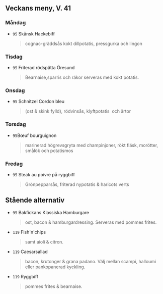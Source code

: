 ## Veckans meny, V. 41

### Måndag 

* `95` Skånsk Hackebiff 
  >cognac-gräddsås kokt dillpotatis, pressgurka och lingon
 
  


### Tisdag

* `95` Friterad rödspätta Öresund
  > Bearnaise,sparris och räkor serveras med kokt potatis. 
  


### Onsdag

* `95` Schnitzel Cordon bleu
  > (ost & skink fylld), rödvinsås, klyftpotatis  och ärtor



### Torsdag

* `95`Bœuf bourguignon
  > marinerad högrevsgryta med champinjoner, rökt fläsk, morötter, smålök och potatismos


### Fredag

* `95` Steak au poivre på ryggbiff
  > Grönpepparsås, friterad nypotatis & haricots verts


## Stående alternativ

* `95` Bakfickans Klassiska Hamburgare
  > ost, bacon & hamburgardressing. Serveras med pommes frites.

* `119` Fish'n'chips  
  >  samt aioli & citron.

* `119` Caesarsallad
  > bacon, krutonger & grana padano. Välj mellan scampi, halloumi eller pankopanerad kyckling.
  
* `119` Ryggbiff
  > pommes frites & bearnaise.

